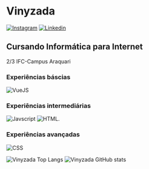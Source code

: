 # Vinyzada
[![Instagram](https://img.shields.io/badge/Instagram-E4405F?style=for-the-badge&logo=instagram&logoColor=white)](https://www.instagram.com/vinyzada_/)
[![Linkedin](    https://img.shields.io/badge/LinkedIn-0077B5?style=for-the-badge&logo=linkedin&logoColor=white)](https://www.linkedin.com/in/vinicius-gabryel-pereira-b3225b29a/)

## Cursando Informática para Internet
2/3 IFC-Campus Araquari

### Experiências báscias

![VueJS](https://img.shields.io/badge/Vue.js-35495E?style=for-the-badge&logo=vue.js&logoColor=4FC08D)

### Experiências intermediárias

![Javscript](https://img.shields.io/badge/JavaScript-White?style=for-the-badge&logo=javascript&logoColor=white)
![HTML](https://img.shields.io/badge/HTML-239120?style=for-the-badge&logo=html5&logoColor=white).

### Experiências avançadas

![CSS](https://img.shields.io/badge/CSS-239120?&style=for-the-badge&logo=css3&logoColor=white)

![Vinyzada Top Langs](https://github-readme-stats.vercel.app/api/top-langs/?username=vinyzada&layout=compact)
![Vinyzada GitHub stats](https://github-readme-stats.vercel.app/api?username=vinyzada&show_icons=true&theme=radical)
